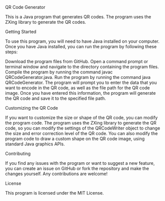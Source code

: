 QR Code Generator

This is a Java program that generates QR codes. The program uses the ZXing library to generate the QR codes.

Getting Started

To use this program, you will need to have Java installed on your computer. Once you have Java installed, you can run the program by following these steps:

Download the program files from GitHub.
Open a command prompt or terminal window and navigate to the directory containing the program files.
Compile the program by running the command javac QRCodeGenerator.java.
Run the program by running the command java QRCodeGenerator.
The program will prompt you to enter the data that you want to encode in the QR code, as well as the file path for the QR code image. Once you have entered this information, the program will generate the QR code and save it to the specified file path.

Customizing the QR Code

If you want to customize the size or shape of the QR code, you can modify the program code. The program uses the ZXing library to generate the QR code, so you can modify the settings of the QRCodeWriter object to change the size and error correction level of the QR code. You can also modify the program code to draw a custom shape on the QR code image, using standard Java graphics APIs.

Contributing

If you find any issues with the program or want to suggest a new feature, you can create an issue on GitHub or fork the repository and make the changes yourself. Any contributions are welcome!

License

This program is licensed under the MIT License.

